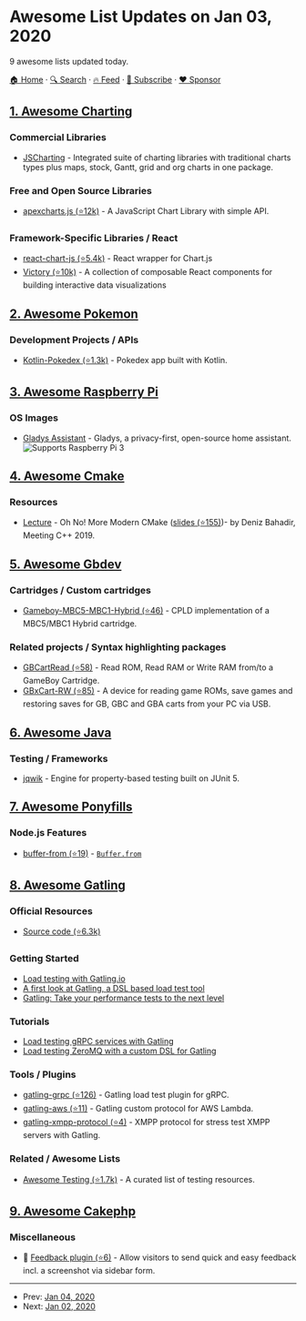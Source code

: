 # Awesome List Updates on Jan 03, 2020

9 awesome lists updated today.

[🏠 Home](/README.md) · [🔍 Search](https://www.trackawesomelist.com/search/) · [🔥 Feed](https://www.trackawesomelist.com/rss.xml) · [📮 Subscribe](https://trackawesomelist.us17.list-manage.com/subscribe?u=d2f0117aa829c83a63ec63c2f&id=36a103854c) · [❤️  Sponsor](https://github.com/sponsors/theowenyoung)



## [1. Awesome Charting](/content/zingchart/awesome-charting/README.md)

### Commercial Libraries

*   [JSCharting](https://JSCharting.com/) - Integrated suite of charting libraries with traditional charts types plus maps, stock, Gantt, grid and org charts in one package.

### Free and Open Source Libraries

*   [apexcharts.js (⭐12k)](https://github.com/apexcharts/apexcharts.js) - A JavaScript Chart Library with simple API.

### Framework-Specific Libraries / React

*   [react-chart-js (⭐5.4k)](https://github.com/jerairrest/react-chartjs-2) - React wrapper for Chart.js
*   [Victory (⭐10k)](https://github.com/FormidableLabs/victory) - A collection of composable React components for building interactive data visualizations

## [2. Awesome Pokemon](/content/tobiasbueschel/awesome-pokemon/README.md)

### Development Projects / APIs

*   [Kotlin-Pokedex (⭐1.3k)](https://github.com/mrcsxsiq/Kotlin-Pokedex) - Pokedex app built with Kotlin.

## [3. Awesome Raspberry Pi](/content/thibmaek/awesome-raspberry-pi/README.md)

### OS Images

*   [Gladys Assistant](https://gladysassistant.com) - Gladys, a privacy-first, open-source home assistant. ![Supports Raspberry Pi 3](https://github.com/thibmaek/awesome-raspberry-pi/raw/main/media/badges/rpi-3.png)

## [4. Awesome Cmake](/content/onqtam/awesome-cmake/README.md)

### Resources

*   [Lecture](https://www.youtube.com/watch?v=y9kSr5enrSk) - Oh No! More Modern CMake ([slides (⭐155)](https://github.com/Bagira80/More-Modern-CMake/raw/master/OhNoMoreModernCMake.pdf))- by Deniz Bahadir, Meeting C++ 2019.

## [5. Awesome Gbdev](/content/gbdev/awesome-gbdev/README.md)

### Cartridges / Custom cartridges

*   [Gameboy-MBC5-MBC1-Hybrid (⭐46)](https://github.com/insidegadgets/Gameboy-MBC5-MBC1-Hybrid) - CPLD implementation of a MBC5/MBC1 Hybrid cartridge.

### Related projects / Syntax highlighting packages

*   [GBCartRead (⭐58)](https://github.com/insidegadgets/GBCartRead) - Read ROM, Read RAM or Write RAM from/to a GameBoy Cartridge.
*   [GBxCart-RW (⭐85)](https://github.com/insidegadgets/GBxCart-RW) - A device for reading game ROMs, save games and restoring saves for GB, GBC and GBA carts from your PC via USB.

## [6. Awesome Java](/content/akullpp/awesome-java/README.md)

### Testing / Frameworks

*   [jqwik](https://jqwik.net) - Engine for property-based testing built on JUnit 5.

## [7. Awesome Ponyfills](/content/Richienb/awesome-ponyfills/README.md)

### Node.js Features

*   [buffer-from (⭐19)](https://github.com/LinusU/buffer-from) - [`Buffer.from`](https://nodejs.org/api/buffer.html#buffer_class_method_buffer_from_array)

## [8. Awesome Gatling](/content/aliesbelik/awesome-gatling/README.md)

### Official Resources

*   [Source code (⭐6.3k)](https://github.com/gatling/gatling)

### Getting Started

*   [Load testing with Gatling.io](https://blog.pragmatists.com/load-testing-with-gatling-io-2a128fccfb3e)
*   [A first look at Gatling, a DSL based load test tool](https://callistaenterprise.se/blogg/teknik/2014/04/16/a-first-look-at-gatling-a-dsl-based-load-test-tool/)
*   [Gatling: Take your performance tests to the next level](https://www.thoughtworks.com/insights/blog/gatling-take-your-performance-tests-next-level)

### Tutorials

*   [Load testing gRPC services with Gatling](https://medium.com/@georgeleung_7777/load-testing-grpc-services-with-gatling-990025c77055)
*   [Load testing ZeroMQ with a custom DSL for Gatling](http://mintbeans.com/load-testing-zeromq-with-gatling/)

### Tools / Plugins

*   [gatling-grpc (⭐126)](https://github.com/phiSgr/gatling-grpc) - Gatling load test plugin for gRPC.
*   [gatling-aws (⭐11)](https://github.com/callistaenterprise/gatling-aws) - Gatling custom protocol for AWS Lambda.
*   [gatling-xmpp-protocol (⭐4)](https://github.com/TLmaK0/gatling-xmpp-protocol) - XMPP protocol for stress test XMPP servers with Gatling.

### Related / Awesome Lists

*   [Awesome Testing (⭐1.7k)](https://github.com/TheJambo/awesome-testing) - A curated list of testing resources.

## [9. Awesome Cakephp](/content/FriendsOfCake/awesome-cakephp/README.md)

### Miscellaneous

*   🍰 [Feedback plugin (⭐6)](https://github.com/dereuromark/cakephp-feedback) - Allow visitors to send quick and easy feedback incl. a screenshot via sidebar form.

---

- Prev: [Jan 04, 2020](/content/2020/01/04/README.md)
- Next: [Jan 02, 2020](/content/2020/01/02/README.md)